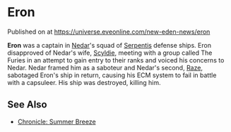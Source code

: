 # Eron
Published on  at https://universe.eveonline.com/new-eden-news/eron

**Eron** was a captain in [Nedar](1UGa0FjGcs7ylRgIFW9mMx)'s squad of [Serpentis](64u7D7YksvODwmCFL3llMs) defense ships. Eron disapproved of Nedar's wife, [Scyldie](1moM3qDMYNHJULkvJkZ0Zr), meeting with a group called The Furies in an attempt to gain entry to their ranks and voiced his concerns to Nedar. Nedar framed him as a saboteur and Nedar's second, [Raze](2KvOppq2d1krzm2OT8z6I2), sabotaged Eron's ship in return, causing his ECM system to fail in battle with a capsuleer. His ship was destroyed, killing him.

See Also
--------
-   [Chronicle: Summer Breeze](1xv7jjDbuxigoIxjSjSk3I)
